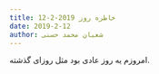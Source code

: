 ```yaml
---
title: خاطره روز 2019-2-12
date: 2019-2-12
author: شعبان محمد حسنی
---
```


امروزم یه روز عادی بود مثل روزای گذشته.